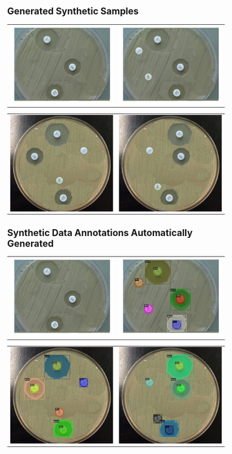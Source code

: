 ## Generated Synthetic Samples

|                                                   |                                                 | 
|:-------------------------------------------------:|:-----------------------------------------------:|
|![](/data/images/readme/sample_synthetic_1.jpg)    |![](/data/images/readme/sample_synthetic_2.jpg)  |

|                                                   |                                                 |
|:-------------------------------------------------:|:-----------------------------------------------:|
|![](/data/images/readme/sample_synthetic_3.jpg)    |![](/data/images/readme/sample_synthetic_4.jpg)  |

## Synthetic Data Annotations Automatically Generated

|                                                   |                                                 | 
|:-------------------------------------------------:|:-----------------------------------------------:|
|![](/data/images/readme/sample_synthetic_1.jpg)    |![](/data/images/readme/synthetic_img_annotation_13.jpg)  |

|                                                   |                                                 |
|:-------------------------------------------------:|:-----------------------------------------------:|
|![](/data/images/readme/synthetic_img_annotation_44.jpg)    |![](/data/images/readme/synthetic_img_annotation_49.jpg)  |